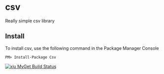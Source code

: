 # csv
Really simple csv library

## Install

To install csv, use the following command in the Package Manager Console

    PM> Install-Package Csv

[![xiu MyGet Build Status](https://www.myget.org/BuildSource/Badge/xiu?identifier=da4b7eae-333b-461f-9e81-47dc6853ea44)](https://www.myget.org/)
